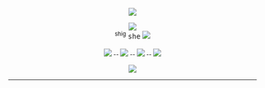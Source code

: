 <p align="center"
<br> <img src="https://i.imgur.com/0sudYco.png"/> <br>
<p align="center"

<img src="https://komarev.com/ghpvc/?username=peruere&color=808080&style=flat-square&label=gotham&base=13693"><br><sup>shig</sup> <kbd>she</kbd> <img src="https://enchantments.carrd.co/assets/images/gallery06/b1b181cd.gif?v=976bb919"/><br><br><sup> [![](https://i.imgur.com/iV4eJ4M.png)](https://planetlord.atabook.org) -- [![](https://i.imgur.com/vQvMq4O.png)](https://rentry.co/s--v) -- [![](https://i.imgur.com/TvGpwtB.png)](https://rentry.co/s--vcopiers) -- [![](https://i.imgur.com/LFiNZbH.png)](https://rentry.co/howtotint) <br> </sup>
 <p align="center">
<img src="https://i.imgur.com/3V78CMd.png"/>

***
<br><br><br><br><br><br><br><br><br><br><br><br><br><br><br><br><br><br><br><br><br><br><br><br><br><br><br><br><br><br><br><br><br><br><br><br><br><br><br><br><br><br><br><br><br><br><br><br><br><br><br><br><br><br><br><br><br><br><br><br><br><br><br><br><br><br><br><br><br><br><br><br><br><br><br><br><br><br><br><br><br><br><br><br><br><br><br><br><br><br><br><br><br><br><br><br><br><br><br><br><br><br><br><br><br><br><br><br><br><br><br><br><br><br><br><br><br><br><br><br><br><br><br><br><br><br><br><br><br><br><br><br><br><br><br><br><br><br><br><br><br><br><br><br><br><br><br><br><br><br><br><br><br><br><br><br><br><br><br><br><br><br><br><br><br><br><br><br><br><br><br><br><br><br><br><br><br><br><br><br><br><br><br><br><br><br><br><br><br><br><br><br><br><br><br><br><br><br><br><br><br><br><br><br><br><br><br><br><br><br><br><br><br><br><br><br><br><br><br><br><br><br><br><br><br><br><br><br><br><br><br><br><br><br><br><br><br><br><br><br><br><br><br><br><br><br><br><br><br><br><br><br><br><br><br><br><br><br><br><br><br><br><br><br><br><br><br><br><br><br>
